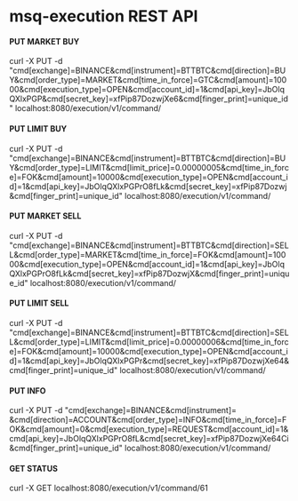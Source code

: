 # msq-execution REST API


#### PUT MARKET BUY 

curl -X PUT -d "cmd[exchange]=BINANCE&cmd[instrument]=BTTBTC&cmd[direction]=BUY&cmd[order_type]=MARKET&cmd[time_in_force]=GTC&cmd[amount]=10000&cmd[execution_type]=OPEN&cmd[account_id]=1&cmd[api_key]=JbOlqQXlxPGP&cmd[secret_key]=xfPip87DozwjXe6&cmd[finger_print]=unique_id" localhost:8080/execution/v1/command/


#### PUT LIMIT BUY 

curl -X PUT -d "cmd[exchange]=BINANCE&cmd[instrument]=BTTBTC&cmd[direction]=BUY&cmd[order_type]=LIMIT&cmd[limit_price]=0.00000005&cmd[time_in_force]=FOK&cmd[amount]=10000&cmd[execution_type]=OPEN&cmd[account_id]=1&cmd[api_key]=JbOlqQXlxPGPrO8fLk&cmd[secret_key]=xfPip87Dozwj&cmd[finger_print]=unique_id" localhost:8080/execution/v1/command/


#### PUT MARKET SELL

curl -X PUT -d "cmd[exchange]=BINANCE&cmd[instrument]=BTTBTC&cmd[direction]=SELL&cmd[order_type]=MARKET&cmd[time_in_force]=FOK&cmd[amount]=10000&cmd[execution_type]=OPEN&cmd[account_id]=1&cmd[api_key]=JbOlqQXlxPGPrO8fLk&cmd[secret_key]=xfPip87DozwjX&cmd[finger_print]=unique_id" localhost:8080/execution/v1/command/


#### PUT LIMIT SELL

curl -X PUT -d "cmd[exchange]=BINANCE&cmd[instrument]=BTTBTC&cmd[direction]=SELL&cmd[order_type]=LIMIT&cmd[limit_price]=0.00000006&cmd[time_in_force]=FOK&cmd[amount]=10000&cmd[execution_type]=OPEN&cmd[account_id]=1&cmd[api_key]=JbOlqQXlxPGPr&cmd[secret_key]=xfPip87DozwjXe64&cmd[finger_print]=unique_id" localhost:8080/execution/v1/command/


#### PUT INFO

curl -X PUT -d "cmd[exchange]=BINANCE&cmd[instrument]= &cmd[direction]=ACCOUNT&cmd[order_type]=INFO&cmd[time_in_force]=FOK&cmd[amount]=0&cmd[execution_type]=REQUEST&cmd[account_id]=1&cmd[api_key]=JbOlqQXlxPGPrO8fL&cmd[secret_key]=xfPip87DozwjXe64Ci&cmd[finger_print]=unique_id" localhost:8080/execution/v1/command/


#### GET STATUS

curl -X GET localhost:8080/execution/v1/command/61